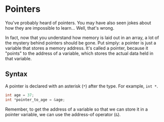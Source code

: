 # Pointers

You've probably heard of pointers. You may have also seen jokes about how they are impossible to learn... Well, that's wrong.

In fact, now that you understand how memory is laid out in an array, a lot of the mystery behind pointers should be gone. Put simply: a pointer is just a variable that stores a memory address. It's called a pointer, because it "points" to the address of a variable, which stores the actual data held in that variable.

## Syntax

A pointer is declared with an asterisk (`*`) after the type. For example, `int *`.

```c
int age = 37;
int *pointer_to_age = &age;
```

Remember, to get the address of a variable so that we can store it in a pointer variable, we can use the address-of operator (`&`).
